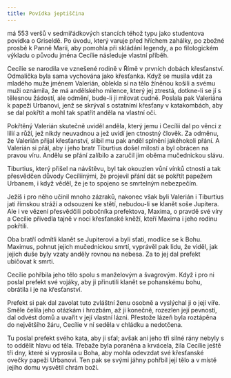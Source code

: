 ```yaml
---
title: Povídka jeptiščina
---
```


má 553 veršů v sedmiřádkových stancích téhož typu jako studentova povídka o Griseldě. Po úvodu, který varuje před hříchem zahálky, po zbožné prosbě k Panně Marii, aby pomohla při skládání legendy, a po filologickém výkladu o původu jména Cecílie následuje vlastní příběh.

Cecílie se narodila ve vznešené rodině v Římě v prvních dobách křesťanství. Odmalička byla sama vychována jako křesťanka. Když se musila vdát za mladého muže jménem Valerián, oblekla si na tělo žíněnou košili a svému muži oznámila, že má andělského milence, který jej ztrestá, dotkne-li se jí s tělesnou žádostí, ale odmění, bude-li ji milovat cudně. Poslala pak Valeriána k papeži Urbanovi, jenž se skrýval s ostatními křesťany v katakombách, aby se dal pokřtít a mohl tak spatřit anděla na vlastní oči.

Pokřtěný Valerián skutečně uviděl anděla, který jemu i Cecílii dal po věnci z lilií a růží, jež nikdy neuvadnou a jež uvidí jen ctnostný člověk. Za odměnu, že Valerián přijal křesťanství, slíbil mu pak anděl splnění jakéhokoli přání. A Valerián si přál, aby i jeho bratr Tiburtius došel milosti a byl obrácen na pravou víru. Andělu se přání zalíbilo a zaručil jim oběma mučednickou slávu.

Tiburtius, který přišel na návštěvu, byl tak okouzlen vůní vínků ctnosti a tak přesvědčen důvody Cecíliinými, že projevil přání dát se pokřtít papežem Urbanem, i když věděl, že je to spojeno se smrtelným nebezpečím.

Ježíš i pro něho učinil mnoho zázraků, nakonec však byli Valerián i Tiburtius jati římskou stráží a odsouzeni ke stětí, nebudou-li se klanět soše Jupitera. Ale i ve vězení přesvědčili pobočníka prefektova, Maxima, o pravdě své víry a Cecílie přivedla tajně v noci křesťanské kněží, kteří Maxima i jeho rodinu pokřtili.

Oba bratří odmítli klanět se Jupiterovi a byli sťati, modlíce se k Bohu. Maximus, pohnut jejich mučednickou smrtí, vyprávěl pak lidu, že viděl, jak jejich duše byly vzaty anděly rovnou na nebesa. Za to jej dal prefekt ubičovat k smrti.

Cecílie pohřbila jeho tělo spolu s manželovým a švagrovým. Když i pro ni poslal prefekt své vojáky, aby ji přinutili klanět se pohanskému bohu, obrátila i je na křesťanství.

Prefekt si pak dal zavolat tuto zvláštní ženu osobně a vyslýchal ji o její víře. Směle čelila jeho otázkám i hrozbám, až ji konečně, rozezlen její pevností, dal odvést domů a uvařit v její vlastní lázni. Přestože lázeň byla roztápěna do největšího žáru, Cecílie v ní seděla v chládku a nedotčena.

Tu poslal prefekt svého kata, aby ji sťal; avšak ani jeho tři silné rány nebyly s to oddělit hlavu od těla. Třebaže byla poraněna a krvácela, žila Cecílie ještě tři dny, které si vyprosila u Boha, aby mohla odevzdat své křesťanské ovečky papeži Urbanovi. Ten pak se svými jáhny pohřbil její tělo a v místě jejího domu vysvětil chrám boží.
